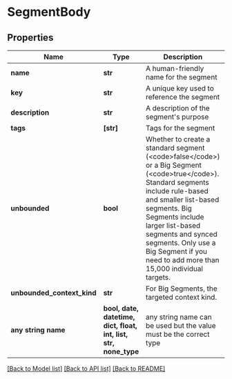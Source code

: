 # SegmentBody


## Properties
Name | Type | Description | Notes
------------ | ------------- | ------------- | -------------
**name** | **str** | A human-friendly name for the segment | 
**key** | **str** | A unique key used to reference the segment | 
**description** | **str** | A description of the segment&#39;s purpose | [optional] 
**tags** | **[str]** | Tags for the segment | [optional] 
**unbounded** | **bool** | Whether to create a standard segment (&lt;code&gt;false&lt;/code&gt;) or a Big Segment (&lt;code&gt;true&lt;/code&gt;). Standard segments include rule-based and smaller list-based segments. Big Segments include larger list-based segments and synced segments. Only use a Big Segment if you need to add more than 15,000 individual targets. | [optional] 
**unbounded_context_kind** | **str** | For Big Segments, the targeted context kind. | [optional] 
**any string name** | **bool, date, datetime, dict, float, int, list, str, none_type** | any string name can be used but the value must be the correct type | [optional]

[[Back to Model list]](../README.md#documentation-for-models) [[Back to API list]](../README.md#documentation-for-api-endpoints) [[Back to README]](../README.md)


